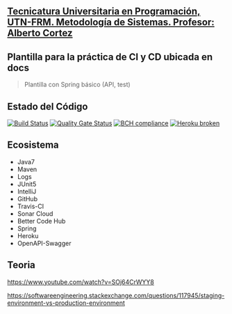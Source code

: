 ## [Tecnicatura Universitaria en Programación, UTN-FRM. Metodología de Sistemas. Profesor: Alberto Cortez](http://www.frm.utn.edu.ar)
## Plantilla para la práctica de CI y CD ubicada en docs
> Plantilla con Spring básico (API, test) 

## Estado del Código
[![Build Status](https://travis-ci.org/vargasjuanj/Calculadora.svg?branch=develop)](https://travis-ci.org/vargasjuanj/Calculadora)
[![Quality Gate Status](https://sonarcloud.io/api/project_badges/measure?project=ar.frm.utn%3Acalculadora&metric=alert_status)](https://sonarcloud.io/dashboard?id=ar.frm.utn%3Acalculadora)
[![BCH compliance](https://bettercodehub.com/edge/badge/vargasjuanj/Calculadora?branch=develop)](https://bettercodehub.com/)
[![Heroku broken](https://calculadora-utn.herokuapp.com/system/version-badge)](https://calculadora-utn.herokuapp.com/swagger-ui.html)
## Ecosistema
* Java7
* Maven
* Logs
* JUnit5
* IntelliJ
* GitHub
* Travis-CI
* Sonar Cloud
* Better Code Hub
* Spring
* Heroku
* OpenAPI-Swagger

## Teoria

https://www.youtube.com/watch?v=SOj64CrWYY8

https://softwareengineering.stackexchange.com/questions/117945/staging-environment-vs-production-environment


